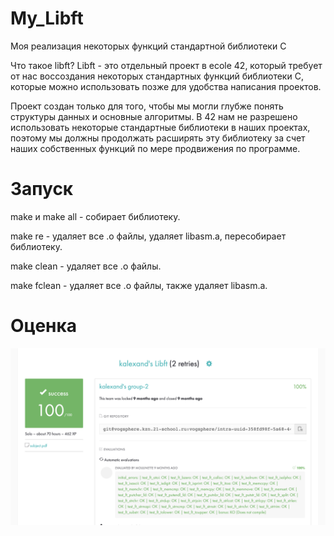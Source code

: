 # My_Libft

Моя реализация некоторых функций стандартной библиотеки C

Что такое libft?
Libft - это отдельный проект в ecole 42, который требует от нас воссоздания некоторых стандартных функций библиотеки C, которые можно использовать позже для удобства написания проектов.

Проект создан только для того, чтобы мы могли глубже понять структуры данных и основные алгоритмы. В 42 нам не разрешено использовать некоторые стандартные библиотеки в наших проектах, поэтому мы должны продолжать расширять эту библиотеку за счет наших собственных функций по мере продвижения по программе.

# Запуск

make и make all - собирает библиотеку.

make re - удаляет все .o файлы, удаляет libasm.a, пересобирает библиотеку.

make clean - удаляет все .o файлы.

make fclean - удаляет все .o файлы, также удаляет libasm.a.

# Оценка
![alt text](success.png "Описание будет тут")
